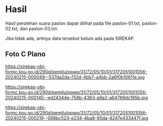# Hasil

Hasil perolehan suara paslon dapat dilihat pada file paslon-01.txt, paslon-02.txt, dan paslon-03.txt.

Jika tidak ada, artinya data tersebut belum ada pada SIREKAP.

## Foto C Plano

https://sirekap-obj-formc.kpu.go.id/290d/pemilu/ppwp/31/72/05/10/01/3172051001056-20240215-000049--537da2da-f32d-4bb7-a4bb-2a6f0b10611e.jpg

https://sirekap-obj-formc.kpu.go.id/290d/pemilu/ppwp/31/72/05/10/01/3172051001056-20240215-000145--ed24344e-758b-4363-a9a2-a64769dc185b.jpg

https://sirekap-obj-formc.kpu.go.id/290d/pemilu/ppwp/31/72/05/10/01/3172051001056-20240215-000219--068bc523-e234-4ba8-95da-4247e433447f.jpg
